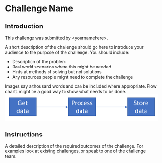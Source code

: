 # Challenge Name

## Introduction

This challenge was submitted by &lt;yournamehere&gt;.

A short description of the challenge should go here to introduce your audience to the purpose of the challenge. You should include:

 - Description of the problem
 - Real world scenarios where this might be needed
 - Hints at methods of solving but not solutions
 - Any resources people might need to complete the challenge

Images say a thousand words and can be included where appropriate. Flow charts might be a good way to show what needs to be done.
![example image](images/example.png)

## Instructions

A detailed description of the required outcomes of the challenge. For examples look at existing challenges, or speak to one of the challenge team.